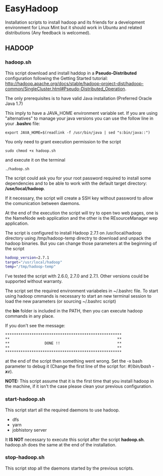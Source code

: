 # EasyHadoop
Installation scripts to install hadoop and its friends for a development environment for Linux Mint but it should work in Ubuntu and related distributions (Any feedback is welcomed).

## HADOOP

### hadoop.sh

This script download and install haddop in a **Pseudo-Distributed** configuration following the Getting Started tutorial: http://hadoop.apache.org/docs/stable/hadoop-project-dist/hadoop-common/SingleCluster.html#Pseudo-Distributed_Operation.

The only prerequisites is to have  valid Java installation (Preferred Oracle Java 1.7)

This imply to have a JAVA_HOME environment variable set. If you are using "alternatives" to manage your java versions you can use the follow line in your **.bashrc** file:

```shell
export JAVA_HOME=$(readlink -f /usr/bin/java | sed "s:bin/java::")
```


You only need to grant execution permission to the script

```shell
sudo chmod +x hadoop.sh
```
and execute it on the terminal

```shell
./hadoop.sh
```

The script could ask you for your root password required to install some dependencies and to be able to work with the default target directory: **/use/local/hadoop**.

If it necessary, the script will create a SSH key without password to allow the comunication between daemons.

At the end of the execution the script will try to open two web pages, one is the NameNode web application and the other is the REsourceManager wep application.

The script is configured to install Hadoop 2.7.1 on /usr/local/hadoop directory using /tmp/hadoop-temp directry to download and unpack the hadoop binaries. But you can change those parameters at the beginning of the script

```bash
hadoop_version=2.7.1
target="/usr/local/hadoop"
temp="/tmp/hadoop-temp"
```

I've tested the script with 2.6.0, 2.7.0 and 2.7.1. Other versions could be supported without warranty.

The script set the required environment variabeles in ~/.bashrc file. To start using hadoop cmmands is necessary to start an new terminal session to load the new parameters (or sourcing ~/.bashrc script)

the **bin** folder is included in the PATH, then you can execute hadoop commands in any place.

If you don't see the message:

```
*****************************************************
**                                                 **
**                DONE !!                          **
**                                                 **
*****************************************************
```

at the end of the script then something went wrong. Set the -x bash parameter to debug it (Change the first line of the script for: _#!/bin/bash -**x**e_).

**NOTE:** This script assume that it is the first time that you install hadoop in the machine, if it isn't the case please clean your previous configuration.

### start-hadoop.sh

This script start all the required daemons to use hadoop.

* dfs
* yarn
* jobhistory server

It **IS NOT** necessary to execute this script after the script **hadoop.sh**. hadoop.sh does the same at the end of the installation.

### stop-hadoop.sh

This script stop all the daemons started by the previous scripts.
